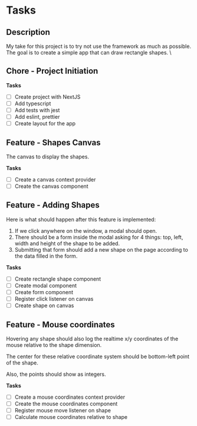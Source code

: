 # Tasks

## Description

My take for this project is to try not use the framework as much as possible. \
The goal is to create a simple app that can draw rectangle shapes. \

## Chore - Project Initiation

**Tasks**

- [ ] Create project with NextJS
- [ ] Add typescript
- [ ] Add tests with jest
- [ ] Add eslint, prettier
- [ ] Create layout for the app

## Feature - Shapes Canvas

The canvas to display the shapes.

**Tasks**

- [ ] Create a canvas context provider
- [ ] Create the canvas component

## Feature - Adding Shapes

Here is what should happen after this feature is implemented:

1. If we click anywhere on the window, a modal should open.
2. There should be a form inside the modal asking for 4 things: top, left, width and height of the shape to be
   added.
3. Submitting that form should add a new shape on the page according to the data filled in the form.

**Tasks**

- [ ] Create rectangle shape component
- [ ] Create modal component
- [ ] Create form component
- [ ] Register click listener on canvas
- [ ] Create shape on canvas

## Feature - Mouse coordinates

Hovering any shape should also log the realtime x/y coordinates of the mouse relative to the shape dimension.

The center for these relative coordinate system should be bottom-left point of the shape.

Also, the points should show as integers.

**Tasks**

- [ ] Create a mouse coordinates context provider
- [ ] Create the mouse coordinates component
- [ ] Register mouse move listener on shape
- [ ] Calculate mouse coordinates relative to shape